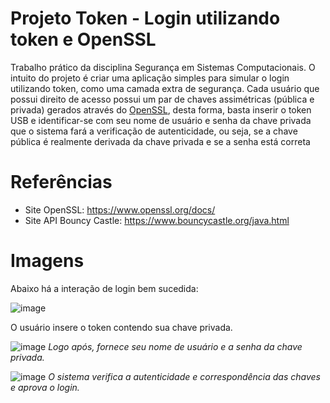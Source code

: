 # Projeto Token - Login utilizando token e OpenSSL

Trabalho prático da disciplina Segurança em Sistemas Computacionais. O intuito do projeto é criar uma aplicação simples para simular o login utilizando token, como uma camada extra de segurança. 
Cada usuário que possui direito de acesso possui um par de chaves assimétricas (pública e privada) gerados através do [OpenSSL](https://www.openssl.org/), desta forma, basta inserir o token USB e identificar-se com seu nome de usuário e senha da chave privada que o sistema fará a verificação de autenticidade, ou seja, se a chave pública é realmente derivada da chave privada e se a senha está correta

# Referências

  - Site OpenSSL: https://www.openssl.org/docs/
  - Site API Bouncy Castle: https://www.bouncycastle.org/java.html

# Imagens

Abaixo há a interação de login bem sucedida:

![image](https://github.com/samuelcms/Security-in-Computer-Systems-Practcical-Work/assets/44274148/8c0e585c-069b-4e0b-97a6-ee19269a1585)
  
  O usuário insere o token contendo sua chave privada.


![image](https://github.com/samuelcms/Security-in-Computer-Systems-Practcical-Work/assets/44274148/0c4d0363-c601-4c69-afc4-e80297c45c2a)
_Logo após, fornece seu nome de usuário e a senha da chave privada._


![image](https://github.com/samuelcms/Security-in-Computer-Systems-Practcical-Work/assets/44274148/9e6b00b6-b366-4f7f-94ee-b771e15d1673)
_O sistema verifica a autenticidade e correspondência das chaves e aprova o login._



